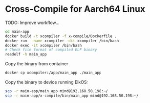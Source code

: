 # Cross-Compile for Aarch64 Linux

TODO: Improve workflow...

```sh
cd main-app
docker build -t xcompiler -f x-compile/Dockerfile .
docker run --name xcompiler -dit xcompiler /bin/bash
docker exec -it xcompiler /bin/bash
# Check file format of compiled ELF binary
readelf -h main_app
```

Copy the binary from container

```sh
docker cp xcompiler:/app/main_app ./main_app
```

Copy the binary to device running ElkOS:

```sh
scp -r main-app/main_app mind@192.168.50.198:~/
scp -r main-app/x-compile/bin/main_app mind@192.168.50.198:~/
```
